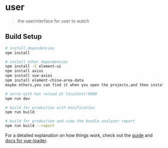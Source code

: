 # user

> the userinterface for user to watch

## Build Setup

``` bash
# install dependencies
npm install

# install other dependencies
npm install -S element-ui
npm install axios
npm install vue-axios
npm install element-china-area-data
maybe others,you can find it when you open the projects,and then install it

# serve with hot reload at localhost:8080
npm run dev

# build for production with minification
npm run build

# build for production and view the bundle analyzer report
npm run build --report
```

For a detailed explanation on how things work, check out the [guide](http://vuejs-templates.github.io/webpack/) and [docs for vue-loader](http://vuejs.github.io/vue-loader).
